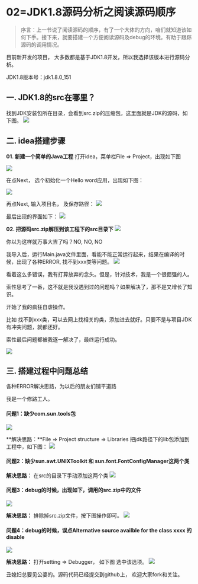 # 02=JDK1.8源码分析之阅读源码顺序

> 序言：上一节说了阅读源码的顺序，有了一个大体的方向，咱们就知道该如何下手。接下来，就要搭建一个方便阅读源码及debug的环境。有助于跟踪源码的调用情况。

目前新开发的项目， 大多数都是基于JDK1.8开发，所以我选择该版本进行源码分析。

JDK1.8版本号：jdk1.8.0_151

## 一. JDK1.8的src在哪里？

找到JDK安装包所在目录，会看到src.zip的压缩包，这里面就是JDK的源码，如下图。
![](https://upload-images.jianshu.io/upload_images/7253165-02369ebdd2fa8f6a.png?imageMogr2/auto-orient/strip%7CimageView2/2/w/1240)

## 二. idea搭建步骤

**01. 新建一个简单的Java工程**
打开idea，菜单栏File => Project，出现如下图

![](https://upload-images.jianshu.io/upload_images/7253165-b75f2a87117e9836.png?imageMogr2/auto-orient/strip%7CimageView2/2/w/1240)

在点Next， 选个初始化一个Hello word应用，出现如下图：

![](https://upload-images.jianshu.io/upload_images/7253165-8b8f989bfbf58a3a.png?imageMogr2/auto-orient/strip%7CimageView2/2/w/1240)

再点Next, 输入项目名， 及保存路径：
![](https://upload-images.jianshu.io/upload_images/7253165-dd091e584fa895f7.png?imageMogr2/auto-orient/strip%7CimageView2/2/w/1240)

最后出现的界面如下：
![](https://upload-images.jianshu.io/upload_images/7253165-4ca37819a51182e8.png?imageMogr2/auto-orient/strip%7CimageView2/2/w/1240)

**02. 把源码src.zip解压到该工程下的src目录下**
![](https://upload-images.jianshu.io/upload_images/7253165-31e801fc7c879a46.png?imageMogr2/auto-orient/strip%7CimageView2/2/w/1240)

你以为这样就万事大吉了吗？NO, NO, NO

我导入后，运行Main.java文件里面，看能不能正常运行起来，结果在编译的时候，出现了各种ERROR, 找不到xxx类等问题。
![](https://upload-images.jianshu.io/upload_images/7253165-da3ea72cf58b4f1c.png?imageMogr2/auto-orient/strip%7CimageView2/2/w/1240)

看着这么多错误，我有打算放弃的念头。但是，针对技术，我是一个很倔强的人。

索性思考了一番，这不就是我没遇到过的问题吗？如果解决了，那不是又增长了知识。

开始了我的疯狂自虐操作。

比如 找不到xxx类，可以去网上找相关的类，添加进去就好。只要不是与项目JDK有冲突问题，就都还好。

索性最后问题都被我逐一解决了，最终运行成功。

![](https://upload-images.jianshu.io/upload_images/7253165-96adb1446d9a6c62.png?imageMogr2/auto-orient/strip%7CimageView2/2/w/1240)


## 三. 搭建过程中问题总结

各种ERROR解决思路，为以后的朋友们铺平道路

我是一个修路工人。

#### 问题1：缺少com.sun.tools包
![](https://upload-images.jianshu.io/upload_images/7253165-3ecc1a94e5a500b3.png?imageMogr2/auto-orient/strip%7CimageView2/2/w/1240)

**解决思路：**File => Project structure => Libraries  把jdk路径下的lib包添加到工程中，如下图：
![](https://upload-images.jianshu.io/upload_images/7253165-ca1b6222148a3ef8.png?imageMogr2/auto-orient/strip%7CimageView2/2/w/1240)

#### 问题2：缺少sun.awt.UNIXToolkit 和 sun.font.FontConfigManager这两个类

**解决思路：** 在src的目录下手动添加这两个类
![](https://upload-images.jianshu.io/upload_images/7253165-3c0dd462c1d95e09.png?imageMogr2/auto-orient/strip%7CimageView2/2/w/1240)

#### 问题3：debug的时候，出现如下，调用的src.zip中的文件
![](https://upload-images.jianshu.io/upload_images/7253165-bee8dbfa1e294f3d.png?imageMogr2/auto-orient/strip%7CimageView2/2/w/1240)

**解决思路：** 排除掉src.zip文件，按下图操作即可。
![](https://upload-images.jianshu.io/upload_images/7253165-c289e87149c7d4b5.png?imageMogr2/auto-orient/strip%7CimageView2/2/w/1240)

#### 问题4：debug的时候，误点Alternative source availble for the class xxxx 的disable 

![](https://upload-images.jianshu.io/upload_images/7253165-6e1352a4cb04307d.png?imageMogr2/auto-orient/strip%7CimageView2/2/w/1240)

**解决思路：** 打开setting => Debugger， 如下图 选中该选项。 
![](https://upload-images.jianshu.io/upload_images/7253165-59aa09cae63922af.png?imageMogr2/auto-orient/strip%7CimageView2/2/w/1240)

丑媳妇总要见公婆的。源码代码已经提交到github上， 欢迎大家fork和关注。


